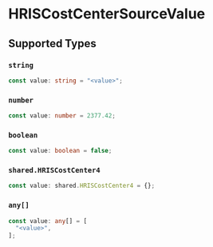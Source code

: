 # HRISCostCenterSourceValue


## Supported Types

### `string`

```typescript
const value: string = "<value>";
```

### `number`

```typescript
const value: number = 2377.42;
```

### `boolean`

```typescript
const value: boolean = false;
```

### `shared.HRISCostCenter4`

```typescript
const value: shared.HRISCostCenter4 = {};
```

### `any[]`

```typescript
const value: any[] = [
  "<value>",
];
```

